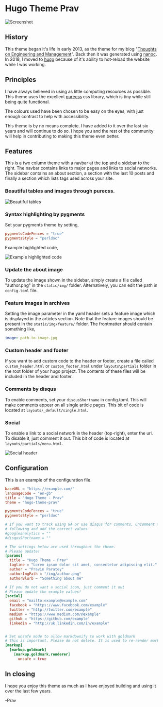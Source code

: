 # Hugo Theme Prav

![Screenshot](https://raw.githubusercontent.com/pravin/hugo-theme-prav/master/images/screenshot.png)

## History

This theme began it's life in early 2013, as the theme for my blog "[Thoughts on Engineering and Management](https://cto.me.uk)". Back then it was generated using [nanoc](https://nanoc.ws/). In 2018, I moved to [hugo](https://gohugo.io/) because of it's ability to hot-reload the website while I was working.

## Principles

I have always believed in using as little computing resources as possible. This theme uses the excellent [purecss](https://purecss.io/) css library, which is tiny while still being quite functional.

The colours used have been chosen to be easy on the eyes, with just enough contrast to help with accessibility.

This theme is by no means complete. I have added to it over the last six years and will continue to do so. I hope you and the rest of the community will help in contributing to making this theme even better.

## Features

This is a two column theme with a navbar at the top and a sidebar to the right. The navbar contains links to major pages and links to social networks. The sidebar contains an about section, a section with the last 10 posts and finally a section which lists tags used across your site.

### Beautiful tables and images through purecss.

![Beautiful tables](https://raw.githubusercontent.com/pravin/hugo-theme-prav/master/images/table.png)

### Syntax highlighting by pygments

Set your pygments theme by setting,

```toml
pygmentsCodeFences = "true"
pygmentsStyle = "perldoc"
```

Example highlighted code,

![Example highlighted code](https://raw.githubusercontent.com/pravin/hugo-theme-prav/master/images/code.png)

### Update the about image

To update the image shown in the sidebar, simply create a file called "author.png" in the `static/img/` folder. Alternatively, you can edit the path in `config.toml` file.

### Feature images in archives

Setting the image parameter in the yaml header sets a feature image which is displayed in the articles section. Note that the feature images should be present in the `static/img/feature/` folder. The frontmatter should contain something like,

```yaml
image: path-to-image.jpg
```

### Custom header and footer

If you want to add custom code to the header or footer, create a file called `custom_header.html` or `custom_footer.html` under `layouts\partials` folder in the root folder of your hugo project. The contents of these files will be included in the header and footer.

### Comments by disqus

To enable comments, set your `disqusShortname` in config.toml. This will make comments appear on all single article pages. This bit of code is located at `layouts/_default/single.html`.

### Social

To enable a link to a social network in the header (top-right), enter the url. To disable it, just comment it out. This bit of code is located at `layouts/partials/menu.html`.

![Social header](https://raw.githubusercontent.com/pravin/hugo-theme-prav/master/images/social.png)

## Configuration

This is an example of the configuration file.

```toml
baseURL = "https://example.com/"
languageCode = "en-gb"
title = "Hugo Theme - Prav"
theme = "hugo-theme-prav"

pygmentsCodeFences = "true"
pygmentsStyle = "perldoc"

# If you want to track using GA or use disqus for comments, uncomment the 
# following and add the correct values
#googleanalytics = ""
#disqusShortname = ""

# The settings below are used throughout the theme.
# Please update!
[params]
  title = "Hugo Theme - Prav"
  tagline = "Lorem ipsum dolor sit amet, consectetur adipiscing elit."
  author = "Pravin Paratey"
  authorImgPath = "/img/author.png"
  authorBlurb = "Something about me"

# If you do not want a social icon, just comment it out
# Please update the example values!
[social]
  email = "mailto:example@example.com"
  facebook = "https://www.facebook.com/example"
  twitter = "http://twitter.com/example"
  medium = "https://www.medium.com/@example"
  github = "https://github.com/example"
  linkedin = "http://uk.linkedin.com/in/example"


# Set unsafe mode to allow markdownify to work with goldmark
# This is important. Please do not delete. It is used to re-render markdown
[markup]
  [markup.goldmark]
    [markup.goldmark.renderer]
      unsafe = true
```

## In closing

I hope you enjoy this theme as much as I have enjoyed building and using it over the last few years.

-Prav
